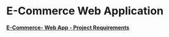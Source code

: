 # E-Commerce Web Application
**[E-Commerce- Web App - Project Requirements](./%E2%80%ABE-Commerce-%20Web-App-Project-Requirements%20.pdf)**
